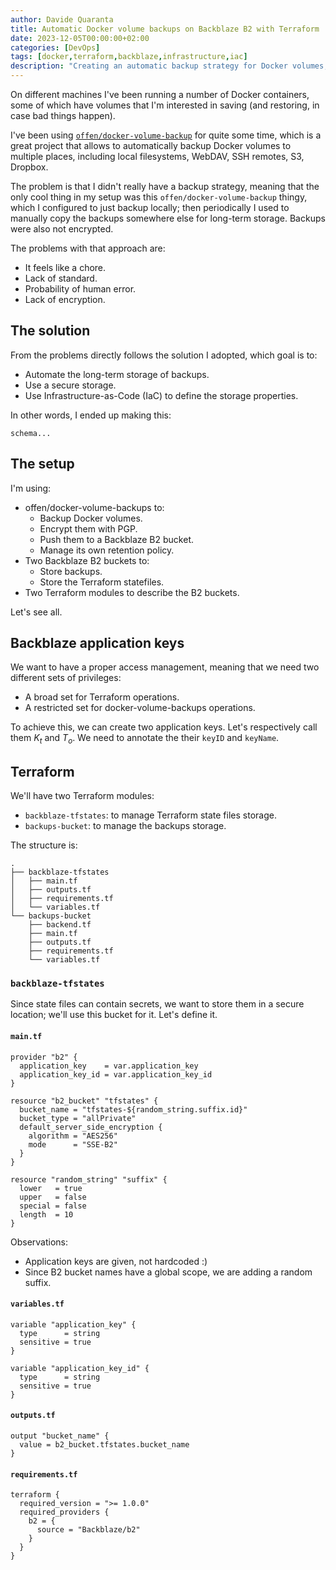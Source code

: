 ```yaml
---
author: Davide Quaranta
title: Automatic Docker volume backups on Backblaze B2 with Terraform
date: 2023-12-05T00:00:00+02:00
categories: [DevOps]
tags: [docker,terraform,backblaze,infrastructure,iac]
description: "Creating an automatic backup strategy for Docker volumes, on Backblaze B2 buckets managed with Terraform, with state files securely saved on B2 as well."
---
```


On different machines I've been running a number of Docker containers, some of which have volumes that I'm interested in saving (and restoring, in case bad things happen).

I've been using [`offen/docker-volume-backup`](https://github.com/offen/docker-volume-backup) for quite some time, which is a great project that allows to automatically backup Docker volumes to multiple places, including local filesystems, WebDAV, SSH remotes, S3, Dropbox.

The problem is that I didn't really have a backup strategy, meaning that the only cool thing in my setup was this `offen/docker-volume-backup` thingy, which I configured to just backup locally; then periodically I used to manually copy the backups somewhere else for long-term storage. Backups were also not encrypted.

The problems with that approach are:

* It feels like a chore.
* Lack of standard.
* Probability of human error.
* Lack of encryption.

## The solution

From the problems directly follows the solution I adopted, which goal is to:

* Automate the long-term storage of backups.
* Use a secure storage.
* Use Infrastructure-as-Code (IaC) to define the storage properties.

In other words, I ended up making this:

```text
schema...
```

## The setup

I'm using:

* offen/docker-volume-backups to:
  * Backup Docker volumes.
  * Encrypt them with PGP.
  * Push them to a Backblaze B2 bucket.
  * Manage its own retention policy.
* Two Backblaze B2 buckets to:
  * Store backups.
  * Store the Terraform statefiles.
* Two Terraform modules to describe the B2 buckets.

Let's see all.

## Backblaze application keys

We want to have a proper access management, meaning that we need two different sets of privileges:

* A broad set for Terraform operations.
* A restricted set for docker-volume-backups operations.

To achieve this, we can create two application keys. Let's respectively call them $K_t$ and $T_o$. We need to annotate the their `keyID` and `keyName`.

## Terraform

We'll have two Terraform modules:

* `backblaze-tfstates`: to manage Terraform state files storage.
* `backups-bucket`: to manage the backups storage.

The structure is:

```
.
├── backblaze-tfstates
│   ├── main.tf
│   ├── outputs.tf
│   ├── requirements.tf
│   └── variables.tf
└── backups-bucket
    ├── backend.tf
    ├── main.tf
    ├── outputs.tf
    ├── requirements.tf
    └── variables.tf
```

### `backblaze-tfstates`

Since state files can contain secrets, we want to store them in a secure location; we'll use this bucket for it. Let's define it.

#### `main.tf`
```hcl
provider "b2" {
  application_key    = var.application_key
  application_key_id = var.application_key_id
}

resource "b2_bucket" "tfstates" {
  bucket_name = "tfstates-${random_string.suffix.id}"
  bucket_type = "allPrivate"
  default_server_side_encryption {
    algorithm = "AES256"
    mode      = "SSE-B2"
  }
}

resource "random_string" "suffix" {
  lower   = true
  upper   = false
  special = false
  length  = 10
}

```

Observations:

* Application keys are given, not hardcoded :)
* Since B2 bucket names have a global scope, we are adding a random suffix.

#### `variables.tf`

```hcl
variable "application_key" {
  type      = string
  sensitive = true
}

variable "application_key_id" {
  type      = string
  sensitive = true
}
```

#### `outputs.tf`

```hcl
output "bucket_name" {
  value = b2_bucket.tfstates.bucket_name
}
```

#### `requirements.tf`

```hcl
terraform {
  required_version = ">= 1.0.0"
  required_providers {
    b2 = {
      source = "Backblaze/b2"
    }
  }
}
```